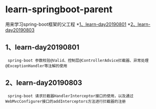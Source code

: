# learn-springboot-parent
用来学习spring-boot框架的父工程
*[1、learn-day20190801](#1、learn-day20190801)
*[2、learn-day20190803](#2、learn-day20190803)
## 1、learn-day20190801
     spring-boot 参数校验@Valid、控制层@ControllerAdvice拦截器、异常处理@ExceptionHandler等注解的使用
## 2、learn-day20190803
     spring-boot 请求拦截器HandlerInterceptor接口的使用，以及通过WebMvcConfigurer接口的addInterceptors方法进行拦截器的注册
